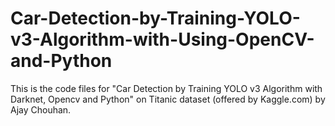 # Car-Detection-by-Training-YOLO-v3-Algorithm-with-Using-OpenCV-and-Python

This is the code files for "Car Detection by Training YOLO v3 Algorithm with Darknet, Opencv and Python" on Titanic dataset (offered by Kaggle.com) by Ajay Chouhan.



